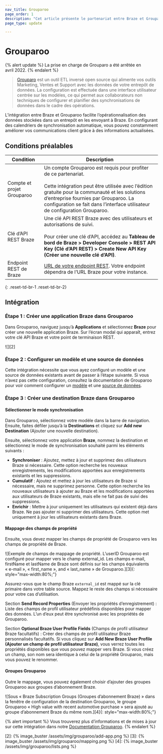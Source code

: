 ```yaml
---
nav_title: Grouparoo
page_order: 1
description: "Cet article présente le partenariat entre Braze et Grouparoo, un outil ETL inversé open source qui alimente vos outils Marketing, Ventes et Support avec les données de votre entrepôt de données."
page_type: update

---
```


# Grouparoo

{% alert update %}
La prise en charge de Grouparo a été arrêtée en avril 2022.
{% endalert %}

> [Grouparo][1] est un outil ETL inversé open source qui alimente vos outils Marketing, Ventes et Support avec les données de votre entrepôt de données. La configuration est effectuée dans une interface utilisateur centrée sur les modèles, ce qui permet aux collaborateurs non techniques de configurer et planifier des synchronisations de données dans le cadre des opérations.

L’intégration entre Braze et Grouparoo facilite l’opérationnalisation des données stockées dans un entrepôt en les envoyant à Braze. En configurant des calendriers de synchronisation automatique, vous pouvez constamment améliorer vos communications client grâce à des informations actualisées.

## Conditions préalables

| Condition | Description |
| ----------- | ----------- |
| Compte et projet Grouparoo | Un compte Grouparoo est requis pour profiter de ce partenariat.<br><br>Cette intégration peut être utilisée avec l’édition gratuite pour la communauté et les solutions d’entreprise fournies par Grouparoo. La configuration se fait dans l’interface utilisateur de configuration Grouparoo. |
| Clé d’API REST Braze | Une clé API REST Braze avec des utilisateurs et autorisations de suivi. <br><br> Pour créer une clé d’API, accédez au **Tableau de bord de Braze > Developer Console > REST API Key (Clé d’API REST) > Create New API Key (Créer une nouvelle clé d’API)**. |
| Endpoint REST de Braze | [URL de votre endpoint REST][1]. Votre endpoint dépendra de l’URL Braze pour votre instance. |
{: .reset-td-br-1 .reset-td-br-2}

## Intégration

### Étape 1 : Créer une application Braze dans Grouparoo

Dans Grouparoo, naviguez jusqu’à **Applications** et sélectionnez **Braze** pour créer une nouvelle application Braze. Sur l’écran modal qui apparaît, entrez votre clé API Braze et votre point de terminaison REST.

![][2]

### Étape 2 : Configurer un modèle et une source de données

Cette intégration nécessite que vous ayez configuré un modèle et une source de données existants avant de passer à l’étape suivante. Si vous n’avez pas cette configuration, consultez la documentation de Grouparoo pour voir comment configurer un [modèle](https://www.grouparoo.com/docs/config/models) et une [source de données](https://www.grouparoo.com/docs/config/sources).

### Étape 3 : Créer une destination Braze dans Grouparoo

#### Sélectionner le mode synchronisation

Dans Grouparoo, sélectionnez votre modèle dans la barre de navigation. Ensuite, faites défiler jusqu’à la **Destinations** et cliquez sur **Add new Destination** (Ajouter une nouvelle destination).

Ensuite, sélectionnez votre application **Braze**, nommez la destination et sélectionnez le mode de synchronisation souhaité parmi les éléments suivants :
- **Synchroniser** : Ajoutez, mettez à jour et supprimez des utilisateurs Braze si nécessaire. Cette option recherche les nouveaux enregistrements, les modifications apportées aux enregistrements existants et les suppressions.
- **Cumulatif** : Ajoutez et mettez à jour les utilisateurs de Braze si nécessaire, mais ne supprimez personne. Cette option recherche les nouveaux utilisateurs à ajouter au Braze et les modifications apportées aux utilisateurs de Braze existants, mais elle ne fait pas de suivi des suppressions.
- **Enrichir** : Mettre à jour uniquement les utilisateurs qui existent déjà dans Braze. Ne pas ajouter ni supprimer des utilisateurs. Cette option met uniquement à jour les utilisateurs existants dans Braze.

#### Mappage des champs de propriété

Ensuite, vous devez mapper les champs de propriété de Grouparoo vers les champs de propriété de Braze. 

![Exemple de champs de mappage de propriété. L’userID Grouparoo est configuré pour mapper vers le champ external_id. Les champs e-mail, firstName et lastName de Braze sont définis sur les champs équivalents « e-mail », « first_name », and « last_name » de Grouparoo.][3]{: style="max-width:80%;"}

Assurez-vous que le champ Braze `external_id` est mappé sur la clé primaire dans votre table source. Mappez le reste des champs si nécessaire pour votre cas d’utilisation.

Section **Send Record Properties** (Envoyer les propriétés d’enregistrement) : Liste des champs de profil utilisateur prédéfinis disponibles pour mapper des données. L’un d’eux peut être synchronisé avec les propriétés de Grouparoo.

Section **Optional Braze User Profile Fields** (Champs de profil utilisateur Braze facultatifs) : Créer des champs de profil utilisateur Braze personnalisés facultatifs. Si vous cliquez sur **Add New Braze User Profile (Ajouter un champ de profil utilisateur Braze)**, vous verrez toutes les propriétés disponibles que vous pouvez mapper vers Braze. Si vous créez un champ, son nom sera identique à celui de la propriété Grouparoo, mais vous pouvez le renommer.

#### Groupes Grouparoo

Outre le mappage, vous pouvez également choisir d’ajouter des groupes Grouparoo aux groupes d’abonnement Braze. 

![Sous « Braze Subscription Groups (Groupes d’abonnement Braze) » dans la fenêtre de configuration de la destination Grouparoo, le groupe Grouparoo « High value with recent automotive purchase » sera ajouté au groupe d’abonnement Braze du même nom.][4]{: style="max-width:80%;"}

{% alert important %}
Vous trouverez plus d’informations et de mises à jour sur cette intégration dans notre [Documentation Grouparoo](https://www.grouparoo.com/docs/integrations/grouparoo-braze).
{% endalert %}

[1]: https://www.grouparoo.com/
[2]: {% image_buster /assets/img/grouparoo/add-app.png %}
[3]: {% image_buster /assets/img/grouparoo/mapping.png %}
[4]: {% image_buster /assets/img/grouparoo/lists.png %}